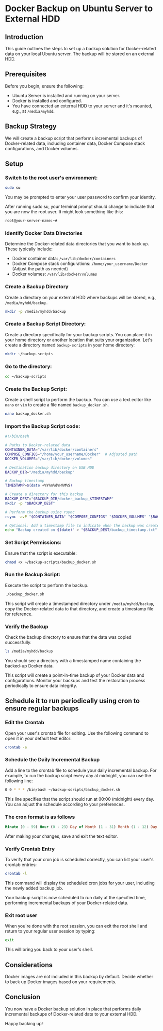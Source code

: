 # Docker Backup on Ubuntu Server to External HDD

## Introduction

This guide outlines the steps to set up a backup solution for Docker-related data on your local Ubuntu server. The backup will be stored on an external HDD.

## Prerequisites

Before you begin, ensure the following:

- Ubuntu Server is installed and running on your server.
- Docker is installed and configured.
- You have connected an external HDD to your server and it's mounted, e.g., at `/media/myhdd`.

## Backup Strategy

We will create a backup script that performs incremental backups of Docker-related data, including container data, Docker Compose stack configurations, and Docker volumes.

## Setup

### Switch to the root user's environment:

```bash
sudo su
```

You may be prompted to enter your user password to confirm your identity.

After running sudo su, your terminal prompt should change to indicate that you are now the root user. It might look something like this:

```bash
root@your-server-name:~#
```

### Identify Docker Data Directories

Determine the Docker-related data directories that you want to back up. These typically include:

- Docker container data: `/var/lib/docker/containers`
- Docker Compose stack configurations: `/home/your_username/Docker` (Adjust the path as needed)
- Docker volumes: `/var/lib/docker/volumes`

### Create a Backup Directory

Create a directory on your external HDD where backups will be stored, e.g., `/media/myhdd/backup`.

```bash
mkdir -p /media/myhdd/backup
```

### Create a Backup Script Directory:
Create a directory specifically for your backup scripts. You can place it in your home directory or another location that suits your organization. Let's create a directory named `backup-scripts` in your home directory:

```bash
mkdir ~/backup-scripts
```

### Go to the directory:

```bash
cd ~/backup-scripts
```

### Create the Backup Script:

Create a shell script to perform the backup. You can use a text editor like `nano` or `vim` to create a file named `backup_docker.sh`.

```bash
nano backup_docker.sh
```

### Import the Backup Script code:

```bash
#!/bin/bash

# Paths to Docker-related data
CONTAINER_DATA="/var/lib/docker/containers"
COMPOSE_CONFIGS="/home/your_username/Docker"  # Adjusted path
DOCKER_VOLUMES="/var/lib/docker/volumes"

# Destination backup directory on USB HDD
BACKUP_DIR="/media/myhdd/backup"

# Backup timestamp
TIMESTAMP=$(date +%Y%m%d%H%M%S)

# Create a directory for this backup
BACKUP_DEST="$BACKUP_DIR/docker_backup_$TIMESTAMP"
mkdir -p "$BACKUP_DEST"

# Perform the backup using rsync
rsync -avP "$CONTAINER_DATA" "$COMPOSE_CONFIGS" "$DOCKER_VOLUMES" "$BACKUP_DEST"

# Optional: Add a timestamp file to indicate when the backup was created
echo "Backup created on $(date)" > "$BACKUP_DEST/backup_timestamp.txt"
```

### Set Script Permissions:
Ensure that the script is executable:

```bash
chmod +x ~/backup-scripts/backup_docker.sh
```

### Run the Backup Script:
Execute the script to perform the backup.

```bash
./backup_docker.sh
```

This script will create a timestamped directory under `/media/myhdd/backup`, copy the Docker-related data to that directory, and create a timestamp file for reference.

### Verify the Backup
Check the backup directory to ensure that the data was copied successfully:

```bash
ls /media/myhdd/backup
```

You should see a directory with a timestamped name containing the backed-up Docker data.

This script will create a point-in-time backup of your Docker data and configurations. Monitor your backups and test the restoration process periodically to ensure data integrity.

## Schedule it to run periodically using cron to ensure regular backups

### Edit the Crontab

Open your user's crontab file for editing. Use the following command to open it in your default text editor:

```bash
crontab -e
```

### Schedule the Daily Incremental Backup

Add a line to the crontab file to schedule your daily incremental backup. For example, to run the backup script every day at midnight, you can use the following line:

```bash
0 0 * * * /bin/bash ~/backup-scripts/backup_docker.sh
```

This line specifies that the script should run at 00:00 (midnight) every day. You can adjust the schedule according to your preferences. 

### The cron format is as follows

```sql
Minute (0 - 59) Hour (0 - 23) Day of Month (1 - 31) Month (1 - 12) Day of Week (0 - 7, where both 0 and 7 represent Sunday)
```

After making your changes, save and exit the text editor.

### Verify Crontab Entry

To verify that your cron job is scheduled correctly, you can list your user's crontab entries:

```bash
crontab -l
```

This command will display the scheduled cron jobs for your user, including the newly added backup job.

Your backup script is now scheduled to run daily at the specified time, performing incremental backups of your Docker-related data.

### Exit root user

When you're done with the root session, you can exit the root shell and return to your regular user session by typing:

```bash
exit
```

This will bring you back to your user's shell.

## Considerations

Docker images are not included in this backup by default. Decide whether to back up Docker images based on your requirements.

## Conclusion

You now have a Docker backup solution in place that performs daily incremental backups of Docker-related data to your external HDD.

Happy backing up!





























